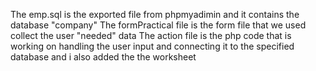 The emp.sql is the exported file from phpmyadimin and it contains the database "company"
The formPractical file is the form file that we used collect the user "needed" data
The action file is the php code that is working on handling the user input and connecting it to the specified database
and i also added the the worksheet
